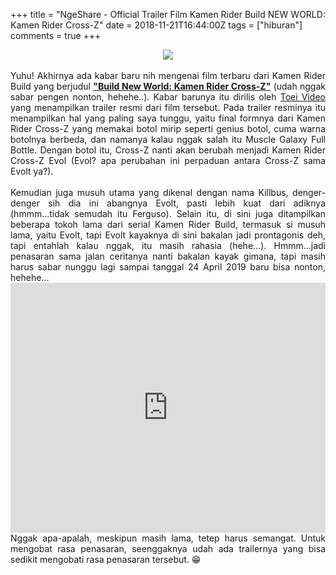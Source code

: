 +++
title = "NgeShare - Official Trailer Film Kamen Rider Build NEW WORLD: Kamen Rider Cross-Z"
date = 2018-11-21T16:44:00Z
tags = ["hiburan"]
comments = true
+++

<center><img border="0" data-original-height="562" data-original-width="1000" src="https://4.bp.blogspot.com/-qr0PW95pERU/W_UnXFnDqQI/AAAAAAAASg8/2_8eXxJtgRI-OGXvRRd5vg0dRHKh70vLACLcBGAs/s1600/Build-New-World-Cross-Z.jpg" /></center><br />
<div style="text-align: justify;">Yuhu! Akhirnya ada kabar baru nih mengenai film terbaru dari Kamen Rider Build yang berjudul <a href="http://tokusatsunetwork.com/2018/09/build-new-world-cross-z-guest-cast-announced/" target="_blank"><b>"Build New World: Kamen Rider Cross-Z"</b></a> (udah nggak sabar pengen nonton, hehehe..). Kabar barunya itu dirilis oleh <a href="https://www.toei-video.co.jp/" target="_blank">Toei Video</a> yang menampilkan trailer resmi dari film tersebut. Pada trailer resminya itu menampilkan hal yang paling saya tunggu, yaitu final formnya dari Kamen Rider Cross-Z yang memakai botol mirip seperti genius botol, cuma warna botolnya berbeda, dan namanya kalau nggak salah itu Muscle Galaxy Full Bottle. Dengan botol itu, Cross-Z nanti akan berubah menjadi Kamen Rider Cross-Z Evol (Evol? apa perubahan ini perpaduan antara Cross-Z sama Evolt ya?).<br /><br />
Kemudian juga musuh utama yang dikenal dengan nama Killbus, denger-denger sih dia ini abangnya Evolt, pasti lebih kuat dari adiknya (hmmm...tidak semudah itu Ferguso). Selain itu, di sini juga ditampilkan beberapa tokoh lama dari serial Kamen Rider Build, termasuk si musuh lama, yaitu Evolt, tapi Evolt kayaknya di sini bakalan jadi prontagonis deh, tapi entahlah kalau nggak, itu masih rahasia (hehe...). Hmmm...jadi penasaran sama jalan ceritanya nanti bakalan kayak gimana, tapi masih harus sabar nunggu lagi sampai tanggal 24 April 2019 baru bisa nonton, hehehe...<br />
<iframe width="100%" height="400" src="https://www.youtube.com/embed/i1m9jlD7xKs" frameborder="0" allow="accelerometer; autoplay; encrypted-media; gyroscope; picture-in-picture" allowfullscreen></iframe><br />
Nggak apa-apalah, meskipun masih lama, tetep harus semangat. Untuk mengobat rasa penasaran, seenggaknya udah ada trailernya yang bisa sedikit mengobati rasa penasaran tersebut. 😁</div>
